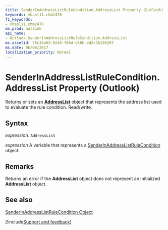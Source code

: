 ```yaml
---
title: SenderInAddressListRuleCondition.AddressList Property (Outlook)
keywords: vbaol11.chm2470
f1_keywords:
- vbaol11.chm2470
ms.prod: outlook
api_name:
- Outlook.SenderInAddressListRuleCondition.AddressList
ms.assetid: 78c34e63-9248-f86d-d10b-ed2c3b196297
ms.date: 06/08/2017
localization_priority: Normal
---
```



# SenderInAddressListRuleCondition.AddressList Property (Outlook)

Returns or sets an  **[AddressList](Outlook.AddressList.md)** object that represents the address list used to evaluate the rule condition. Read/write.


## Syntax

_expression_. `AddressList`

_expression_ A variable that represents a [SenderInAddressListRuleCondition](./Outlook.SenderInAddressListRuleCondition.md) object.


## Remarks

Returns an error if the  **AddressList** object does not represent an initialized **AddressList** object.


## See also


[SenderInAddressListRuleCondition Object](Outlook.SenderInAddressListRuleCondition.md)

[!include[Support and feedback](~/includes/feedback-boilerplate.md)]